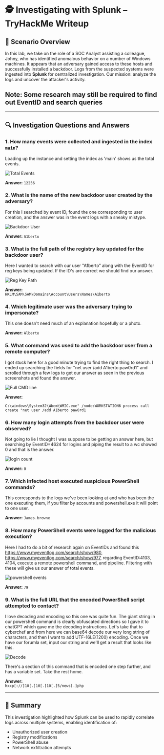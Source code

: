 # 🕵️ Investigating with Splunk – TryHackMe Writeup

## 🧠 Scenario Overview

In this lab, we take on the role of a SOC Analyst assisting a colleague, Johny, who has identified anomalous behavior on a number of Windows machines. It appears that an adversary gained access to these hosts and successfully installed a backdoor. Logs from the suspected systems were ingested into **Splunk** for centralized investigation. Our mission: analyze the logs and uncover the attacker's activity.

## Note: Some research may still be required to find out EventID and search queries
---

## 🔍 Investigation Questions and Answers

### 1. **How many events were collected and ingested in the index `main`?**  
Loading up the instance and setting the index as 'main' shows us the total events.

![Total Events](question1_answer.png)

**Answer:** `12256`

### 2. **What is the name of the new backdoor user created by the adversary?**  
For this I searched by event ID, found the one corresponding to user creation, and the answer was in the event logs with a sneaky mistype.

![Backdoor User](question2_answer.png)

**Answer:** `A1berto`

### 3. **What is the full path of the registry key updated for the backdoor user?**  
Here I wanted to search with our user "A1berto" along with the EventID for reg keys being updated. If the ID's are correct we should find our answer.

![Reg Key Path](question3_answer.png)

**Answer:**  
`HKLM\SAM\SAM\Domains\Account\Users\Names\A1berto`

### 4. **Which legitimate user was the adversary trying to impersonate?** 
This one doesn't need much of an explanation hopefully or a photo. 

**Answer:** `Alberto`

### 5. **What command was used to add the backdoor user from a remote computer?**  
I got stuck here for a good minute trying to find the right thing to search. I ended up searching the fields for "net user /add A1berto paw0rd1" and scrolled through a few logs to get our answer as seen in the previous screenshots and found the answer.

![Full CMD line](question4_answer.png)

**Answer:**
```
C:\windows\System32\Wbem\WMIC.exe" /node:WORKSTATION6 process call create "net user /add A1berto paw0rd1
```

### 6. **How many login attempts from the backdoor user were observed?**  
Not going to lie I thought I was suppose to be getting an answer here, but searching by EventID=4624 for logins and piping the result to a wc showed 0 and that is the answer.

![login count](question5_answer.png)

**Answer:** `0`

### 7. **Which infected host executed suspicious PowerShell commands?**  
This corresponds to the logs we've been looking at and who has been the one executing them, if you filter by accounts and powershell.exe it will point to one user.

**Answer:** `James.browne`

### 8. **How many PowerShell events were logged for the malicious execution?**  
Here I had to do a bit of research again on EventIDs and found this https://www.myeventlog.com/search/show/980, https://www.myeventlog.com/search/show/977, regarding EventID:4103, 4104, execute a remote powershell command, and pipeline. Filtering with these will give us our answer of total events.

![powershell events](question6_answer.png)

**Answer:** `79`

### 9. **What is the full URL that the encoded PowerShell script attempted to contact?**  
I love decoding and encoding so this one was quite fun. The giant string in our powershell command is clearly obfuscated directions so I gave it to chatGPT which gave me the decoding instructions. Let's take that to cyberchef and from here we can base64 decode our very long string of characters, and then I want to add UTF-16LE(1200) encoding. Once we have our forumla set, input our string and we'll get a result that looks like this.

![Decode](question7_answer.png)




There's a section of this command that is encoded one step further, and has a variable set. Take the rest home.

**Answer:**  
`hxxp[://]10[.]10[.]10[.]5/news[.]php`

---

## 📝 Summary

This investigation highlighted how Splunk can be used to rapidly correlate logs across multiple systems, enabling identification of:
- Unauthorized user creation
- Registry modifications
- PowerShell abuse
- Network exfiltration attempts
